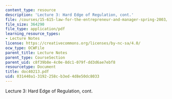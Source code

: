 ```yaml
---
content_type: resource
description: 'Lecture 3: Hard Edge of Regulation, cont.'
file: /courses/15-615-law-for-the-entrepreneur-and-manager-spring-2003/031440a13192258cb3ed4d8e50dc8033_doc40213.pdf
file_size: 364290
file_type: application/pdf
learning_resource_types:
- Lecture Notes
license: https://creativecommons.org/licenses/by-nc-sa/4.0/
ocw_type: OCWFile
parent_title: Lecture Notes
parent_type: CourseSection
parent_uid: c8f39b8e-4c0e-8dc1-079f-dd3d6ae7ebf8
resourcetype: Document
title: doc40213.pdf
uid: 031440a1-3192-258c-b3ed-4d8e50dc8033
---
```

Lecture 3: Hard Edge of Regulation, cont.